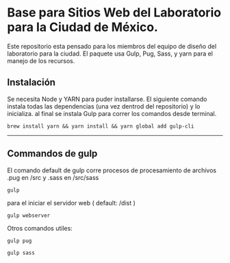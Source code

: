 # Base para Sitios Web del Laboratorio para la Ciudad de México.

Este repositorio esta pensado para los miembros del equipo de diseño del laboratorio para la ciudad.
El paquete usa Gulp, Pug, Sass, y yarn para el manejo de los recursos.

## Instalación

Se necesita Node y YARN para puder installarse. El siguiente comando instala todas las dependencias (una vez dentrod del repositorio) y lo inicializa. al final se instala Gulp para correr los comandos desde terminal.


```shell
brew install yarn && yarn install && yarn global add gulp-cli
```

---
## Commandos de gulp

El comando default de gulp corre procesos de procesamiento de archivos .pug en /src y .sass en /src/sass

```shell
gulp
```

para el iniciar el servidor web ( default: /dist ) 
```
gulp webserver
```
Otros comandos utiles:
```
gulp pug
```
```
gulp sass
```
